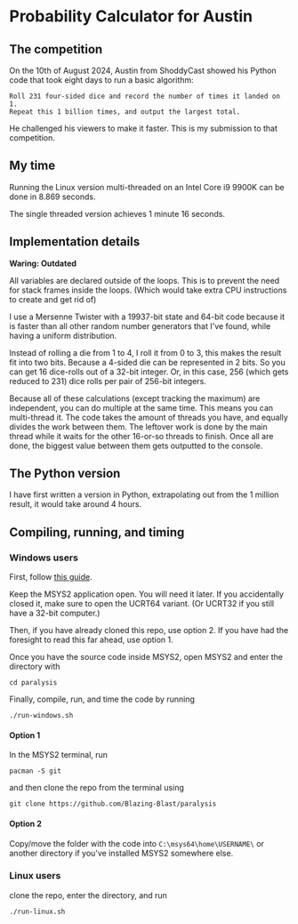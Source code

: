 # Probability Calculator for Austin

## The competition

On the 10th of August 2024, Austin from ShoddyCast showed his Python code that took eight days to run a basic algorithm:

    Roll 231 four-sided dice and record the number of times it landed on 1.
    Repeat this 1 billion times, and output the largest total.

He challenged his viewers to make it faster. This is my submission to that competition.

## My time

Running the Linux version multi-threaded on an Intel Core i9 9900K can be done in 8.869 seconds.

The single threaded version achieves 1 minute 16 seconds.

## Implementation details

**Waring: Outdated**

All variables are declared outside of the loops. This is to prevent the need for stack frames inside the loops.
(Which would take extra CPU instructions to create and get rid of)

I use a Mersenne Twister with a 19937-bit state and 64-bit code
because it is faster than all other random number generators that I've found, while having a uniform distribution.

Instead of rolling a die from 1 to 4, I roll it from 0 to 3, this makes the result fit into two bits.
Because a 4-sided die can be represented in 2 bits. So you can get 16 dice-rolls out of a 32-bit integer.
Or, in this case, 256 (which gets reduced to 231) dice rolls per pair of 256-bit integers.

Because all of these calculations (except tracking the maximum) are independent, you can do multiple at the same time.
This means you can multi-thread it. The code takes the amount of threads you have, and equally divides the work between them.
The leftover work is done by the main thread while it waits for the other 16-or-so threads to finish.
Once all are done, the biggest value between them gets outputted to the console.

## The Python version

I have first written a version in Python, extrapolating out from the 1 million result, it would take around 4 hours.

## Compiling, running, and timing

### Windows users

First, follow [this guide](https://www.msys2.org/).

Keep the MSYS2 application open. You will need it later.
If you accidentally closed it, make sure to open the UCRT64 variant.
(Or UCRT32 if you still have a 32-bit computer.)

Then, if you have already cloned this repo, use option 2.
If you have had the foresight to read this far ahead, use option 1.

Once you have the source code inside MSYS2,
open MSYS2 and enter the directory with

    cd paralysis

Finally, compile, run, and time the code by running

    ./run-windows.sh

#### Option 1

In the MSYS2 terminal, run

    pacman -S git

and then clone the repo from the terminal using

    git clone https://github.com/Blazing-Blast/paralysis

#### Option 2

Copy/move the folder with the code into `C:\msys64\home\USERNAME\`
or another directory if you've installed MSYS2 somewhere else.

### Linux users

clone the repo, enter the directory, and run

    ./run-linux.sh
